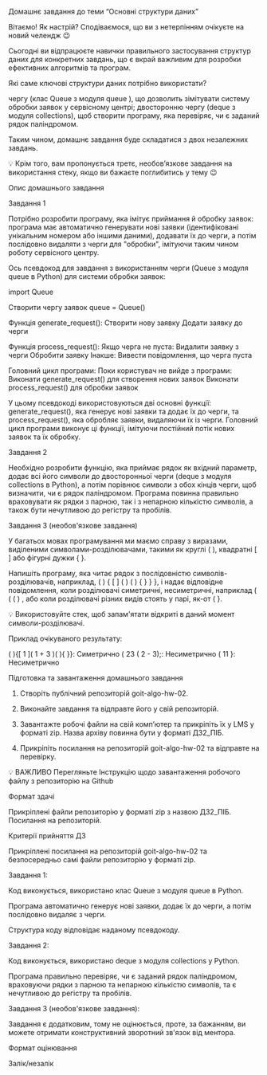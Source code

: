 Домашнє завдання до теми “Основні структури даних”



Вітаємо! Як настрiй? Сподiваємося, що ви з нетерпiнням очікуєте на новий челендж 😉



Сьогодні ви відпрацюєте навички правильного застосування структур даних для конкретних завдань, що є вкрай важливим для розробки ефективних алгоритмів та програм.



Які саме ключові структури даних потрібно використати?

чергу (клас Queue з модуля queue ), що дозволить зімітувати систему обробки заявок у сервісному центрі;
двосторонню чергу (deque з модуля collections), щоб створити програму, яка перевіряє, чи є заданий рядок паліндромом.


Таким чином, домашнє завдання буде складатися з двох незалежних завдань.



💡 Крім того, вам пропонується третє, необов’язкове завдання на використання стеку, якщо ви бажаєте поглибитись у тему 😉




Опис домашнього завдання



Завдання 1

Потрібно розробити програму, яка імітує приймання й обробку заявок: програма має автоматично генерувати нові заявки (ідентифіковані унікальним номером або іншими даними), додавати їх до черги, а потім послідовно видаляти з черги для "обробки", імітуючи таким чином роботу сервісного центру.



Ось псевдокод для завдання з використанням черги (Queue з модуля queue в Python) для системи обробки заявок:

import Queue

Створити чергу заявок
queue = Queue()

Функція generate_request():
    Створити нову заявку
    Додати заявку до черги

Функція process_request():
    Якщо черга не пуста:
        Видалити заявку з черги
        Обробити заявку
    Інакше:
        Вивести повідомлення, що черга пуста

Головний цикл програми:
    Поки користувач не вийде з програми:
        Виконати generate_request() для створення нових заявок
        Виконати process_request() для обробки заявок



У цьому псевдокоді використовуються дві основні функції: generate_request(), яка генерує нові заявки та додає їх до черги, та process_request(), яка обробляє заявки, видаляючи їх із черги. Головний цикл програми виконує ці функції, імітуючи постійний потік нових заявок та їх обробку.





Завдання 2

Необхідно розробити функцію, яка приймає рядок як вхідний параметр, додає всі його символи до двосторонньої черги (deque з модуля collections в Python), а потім порівнює символи з обох кінців черги, щоб визначити, чи є рядок паліндромом. Програма повинна правильно враховувати як рядки з парною, так і з непарною кількістю символів, а також бути нечутливою до регістру та пробілів.



Завдання 3 (необов'язкове завдання)

У багатьох мовах програмування ми маємо справу з виразами, виділеними символами-розділювачами, такими як круглі ( ), квадратні [ ] або фігурні дужки { }.



Напишіть програму, яка читає рядок з послідовністю символів-розділювачів, наприклад, ( ) { [ ] ( ) ( ) { } } }, і надає відповідне повідомлення, коли розділювачі симетричні, несиметричні, наприклад ( ( ( ) , або коли розділювачі різних видів стоять у парі, як-от ( }.

 💡 Використовуйте стек, щоб запам'ятати відкриті в даний момент символи-розділювачі.


Приклад очікуваного результату:

( ){[ 1 ]( 1 + 3 )( ){ }}: Симетрично
( 23 ( 2 - 3);: Несиметрично
( 11 }: Несиметрично





Підготовка та завантаження домашнього завдання

1. Створіть публічний репозиторій goit-algo-hw-02.

2. Виконайте завдання та відправте його у свій репозиторій.

3. Завантажте робочі файли на свій комп’ютер та прикріпіть їх у LMS у форматі zip. Назва архіву повинна бути у форматі ДЗ2_ПІБ.

4. Прикріпіть посилання на репозиторій goit-algo-hw-02 та відправте на перевірку.



💡 ВАЖЛИВО Перегляньте Інструкцію щодо завантаження робочого файлу з репозиторію на Github




Формат здачі

Прикріплені файли репозиторію у форматі zip з назвою ДЗ2_ПІБ.
Посилання на репозиторій.




Критерії прийняття ДЗ

Прикріплені посилання на репозиторій goit-algo-hw-02 та безпосередньо самі файли репозиторію у форматі zip.



Завдання 1:

Код виконується, використано клас Queue з модуля queue в Python.

Програма автоматично генерує нові заявки, додає їх до черги, а потім послідовно видаляє з черги.

Структура коду відповідає наданому псевдокоду.



Завдання 2:

Код виконується, використано deque з модуля collections у Python.

Програма правильно перевіряє, чи є заданий рядок паліндромом, враховуючи рядки з парною та непарною кількістю символів, та є нечутливою до регістру та пробілів.



Завдання 3 (необов'язкове завдання):

Завдання є додатковим, тому не оцінюється, проте, за бажанням, ви можете отримати конструктивний зворотний зв'язок від ментора.





Формат оцінювання

Залік/незалік
